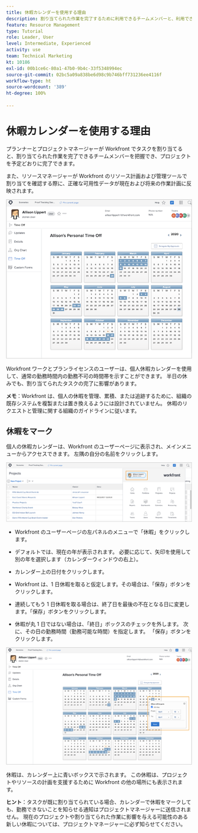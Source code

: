 ```yaml
---
title: 休暇カレンダーを使用する理由
description: 割り当てられた作業を完了するために利用できるチームメンバーと、利用できないチームメンバーを確認する方法を説明します。
feature: Resource Management
type: Tutorial
role: Leader, User
level: Intermediate, Experienced
activity: use
team: Technical Marketing
kt: 10186
exl-id: 00b1ce6c-80a1-47b0-9b4c-33f5348994ec
source-git-commit: 02bc5a09a838be6d98c9b746bff731236ee4116f
workflow-type: ht
source-wordcount: '389'
ht-degree: 100%

---
```


# 休暇カレンダーを使用する理由

プランナーとプロジェクトマネージャーが Workfront でタスクを割り当てると、割り当てられた作業を完了できるチームメンバーを把握でき、プロジェクトを予定どおりに完了できます。

また、リソースマネージャーが Workfront のリソース計画および管理ツールで割り当てを確認する際に、正確な可用性データが現在および将来の作業計画に反映されます。

![PTO カレンダー](assets/pto_01.png)

Workfront ワークとプランライセンスのユーザーは、個人休暇カレンダーを使用して、通常の勤務時間内の勤務不可の時間帯を示すことができます。 半日の休みでも、割り当てられたタスクの完了に影響があります。

**メモ**：Workfront は、個人の休暇を管理、累積、または追跡するために、組織の既存システムを複製または置き換えるようには設計されていません。 休暇のリクエストと管理に関する組織のガイドラインに従います。


## 休暇をマーク

個人の休暇カレンダーは、Workfront のユーザーページに表示され、メインメニューからアクセスできます。 左隅の自分の名前をクリックします。

![メインメニューのユーザー名](assets/pto_02.png)

* Workfront のユーザーページの左パネルのメニューで「休暇」をクリックします。

* デフォルトでは、現在の年が表示されます。 必要に応じて、矢印を使用して別の年を選択します（カレンダーウィンドウの右上）。

* カレンダー上の日付をクリックします。

* Workfront は、1 日休暇を取ると仮定します。その場合は、「保存」ボタンをクリックします。

* 連続してもう 1 日休暇を取る場合は、終了日を最後の不在となる日に変更します。「保存」ボタンをクリックします。

* 休暇が丸 1 日ではない場合は、「終日」ボックスのチェックを外します。 次に、その日の勤務時間（勤務可能な時間）を指定します。 「保存」ボタンをクリックします。

![個人のカレンダーで休日をマーク](assets/pto_03.png)

休暇は、カレンダー上に青いボックスで示されます。 この休暇は、プロジェクトやリソースの計画を支援するために Workfront の他の場所にも表示されます。

**ヒント**：タスクが既に割り当てられている場合、カレンダーで休暇をマークしても、勤務できないことを知らせる通知はプロジェクトマネージャーに送信されません。 現在のプロジェクトや割り当てられた作業に影響を与える可能性のある新しい休暇については、プロジェクトマネージャーに必ず知らせてください。
